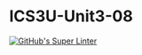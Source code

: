 # ICS3U-Unit3-08

[![GitHub's Super Linter](https://github.com/Huzaifa-Khalid-2/ICS3U-Unit3-08-CPP/workflows/GitHub's%20Super%20Linter/badge.svg)](https://github.com/Huzaifa-Khalid-2/ICS3U-Unit3-08-CPP/actions)
